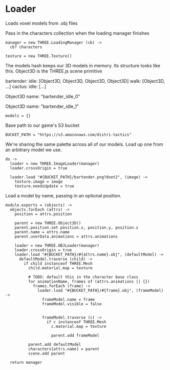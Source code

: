 Loader
======

Loads voxel models from .obj files

Pass in the characters collection when the loading manager finishes

    manager = new THREE.LoadingManager (cb) ->
      cb? characters

    texture = new THREE.Texture()
  
The models hash keeps our 3D models in memory. 
Its structure looks like this.
Object3D is the THREE.js scene primitive 
  
bartender:
  idle: [Object3D, Object3D, Object3D, Object3D]
  walk: [Object3D, ...]
cactus:
  idle: [...]

Object3D
  name: "bartender_idle_0"

Object3D
  name: "bartender_idle_1"

    models = {}

Base path to our game's S3 bucket

    BUCKET_PATH = "https://s3.amazonaws.com/distri-tactics"

We're sharing the same palette across all of our models.
Load up one from an arbitrary model we use.

    do ->
      loader = new THREE.ImageLoader(manager)
      loader.crossOrigin = true

      loader.load "#{BUCKET_PATH}/bartender.png?doot2", (image) ->
        texture.image = image
        texture.needsUpdate = true

Load a model by name, passing in an optional position.

    module.exports = (objects) ->
      objects.forEach (attrs) ->
        position = attrs.position

        parent = new THREE.Object3D()
        parent.position.set position.x, position.y, position.z
        parent.name = attrs.name
        parent.userData.animations = attrs.animations

        loader = new THREE.OBJLoader(manager)
        loader.crossOrigin = true
        loader.load "#{BUCKET_PATH}/#{attrs.name}.obj", (defaultModel) ->
          defaultModel.traverse (child) ->
            if child instanceof THREE.Mesh
              child.material.map = texture

              # TODO: default this in the character base class
              for animationName, frames of (attrs.animations || {})
                frames.forEach (frame) ->
                  loader.load "#{BUCKET_PATH}/#{frame}.obj", (frameModel) ->
                    frameModel.name = frame
                    frameModel.visible = false
                    
                  
                    frameModel.traverse (c) ->
                      if c instanceof THREE.Mesh
                        c.material.map = texture

                        parent.add frameModel

              parent.add defaultModel
              characters[attrs.name] = parent
              scene.add parent

      return manager
